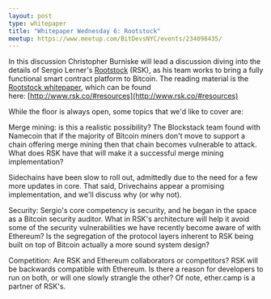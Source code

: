 ```yaml
---
layout: post
type: whitepaper
title: "Whitepaper Wednesday 6: Rootstock"
meetup: https://www.meetup.com/BitDevsNYC/events/234098435/
---
```


In this discussion Christopher Burniske will lead a discussion diving into the details of Sergio Lerner's [Rootstock](http://www.rsk.co/) (RSK), as his team works to bring a fully functional smart contract platform to Bitcoin. The reading material is the [Rootstock whitepaper](https://uploads.strikinglycdn.com/files/90847694-70f0-4668-ba7f-dd0c6b0b00a1/RootstockWhitePaperv9-Overview.pdf), which can be found here: [http://www.rsk.co/#resources](http://www.rsk.co/#resources)

While the floor is always open, some topics that we'd like to cover are: 

Merge mining: is this a realistic possibility? The Blockstack team found with Namecoin that if the majority of Bitcoin miners don't move to support a chain offering merge mining then that chain becomes vulnerable to attack. What does RSK have that will make it a successful merge mining implementation? 

Sidechains have been slow to roll out, admittedly due to the need for a few more updates in core. That said, Drivechains appear a promising implementation, and we'll discuss why (or why not). 

Security: Sergio's core competency is security, and he began in the space as a Bitcoin security auditor. What in RSK's architecture will help it avoid some of the security vulnerabilities we have recently become aware of with Ethereum? Is the segregation of the protocol layers inherent to RSK being built on top of Bitcoin actually a more sound system design?

Competition: Are RSK and Ethereum collaborators or competitors? RSK will be backwards compatible with Ethereum. Is there a reason for developers to run on both, or will one slowly strangle the other? Of note, ether.camp is a partner of RSK's.
